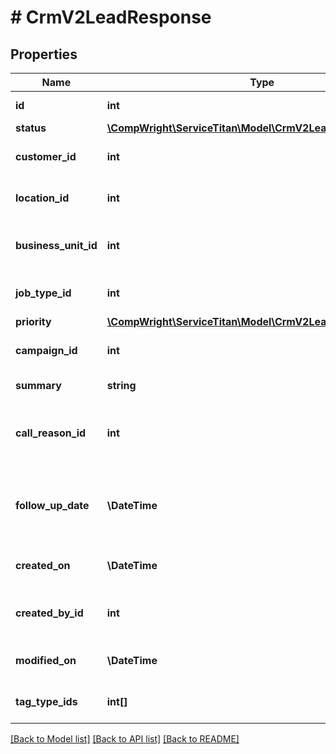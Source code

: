# # CrmV2LeadResponse

## Properties

Name | Type | Description | Notes
------------ | ------------- | ------------- | -------------
**id** | **int** | ID of the lead |
**status** | [**\CompWright\ServiceTitan\Model\CrmV2LeadResponseStatus**](CrmV2LeadResponseStatus.md) |  |
**customer_id** | **int** | Customer associated to the lead | [optional]
**location_id** | **int** | Location associated to the lead | [optional]
**business_unit_id** | **int** | Business unit associated to the lead | [optional]
**job_type_id** | **int** | Job type associated to the lead | [optional]
**priority** | [**\CompWright\ServiceTitan\Model\CrmV2LeadResponsePriority**](CrmV2LeadResponsePriority.md) |  |
**campaign_id** | **int** | Campaign associated to the lead |
**summary** | **string** | Summary of the lead | [optional]
**call_reason_id** | **int** | Call reason ID used to classify the lead by the user | [optional]
**follow_up_date** | **\DateTime** | The next time someone is supposed to follow up on this lead | [optional]
**created_on** | **\DateTime** | When the lead was created |
**created_by_id** | **int** | User ID who created this lead |
**modified_on** | **\DateTime** | When the lead was modified |
**tag_type_ids** | **int[]** | List of IDs of tags on the lead | [optional]

[[Back to Model list]](../../README.md#models) [[Back to API list]](../../README.md#endpoints) [[Back to README]](../../README.md)
